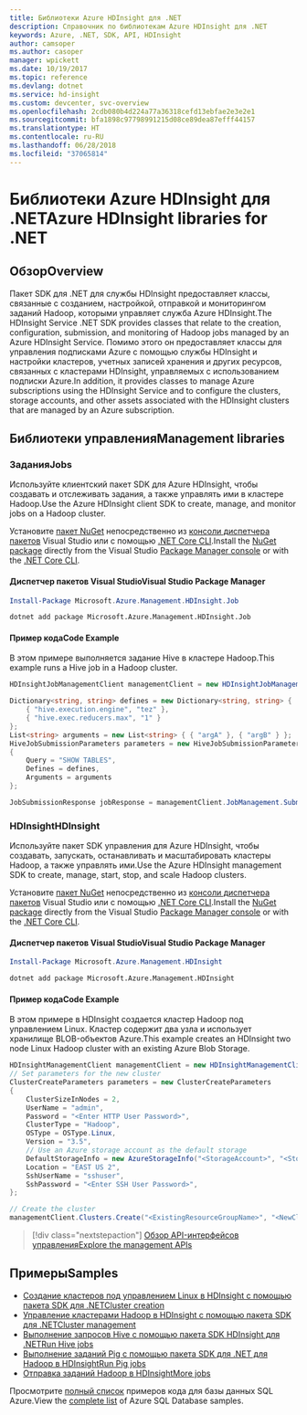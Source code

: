 ```yaml
---
title: Библиотеки Azure HDInsight для .NET
description: Справочник по библиотекам Azure HDInsight для .NET
keywords: Azure, .NET, SDK, API, HDInsight
author: camsoper
ms.author: casoper
manager: wpickett
ms.date: 10/19/2017
ms.topic: reference
ms.devlang: dotnet
ms.service: hd-insight
ms.custom: devcenter, svc-overview
ms.openlocfilehash: 2cdb080b4d224a77a36318cefd13ebfae2e3e2e1
ms.sourcegitcommit: bfa1898c97798991215d08ce89dea87efff44157
ms.translationtype: HT
ms.contentlocale: ru-RU
ms.lasthandoff: 06/28/2018
ms.locfileid: "37065814"
---
```

# <a name="azure-hdinsight-libraries-for-net"></a><span data-ttu-id="a29a0-104">Библиотеки Azure HDInsight для .NET</span><span class="sxs-lookup"><span data-stu-id="a29a0-104">Azure HDInsight libraries for .NET</span></span>

## <a name="overview"></a><span data-ttu-id="a29a0-105">Обзор</span><span class="sxs-lookup"><span data-stu-id="a29a0-105">Overview</span></span>

<span data-ttu-id="a29a0-106">Пакет SDK для .NET для службы HDInsight предоставляет классы, связанные с созданием, настройкой, отправкой и мониторингом заданий Hadoop, которыми управляет служба Azure HDInsight.</span><span class="sxs-lookup"><span data-stu-id="a29a0-106">The HDInsight Service .NET SDK provides classes that relate to the creation, configuration, submission, and monitoring of Hadoop jobs managed by an Azure HDInsight Service.</span></span> <span data-ttu-id="a29a0-107">Помимо этого он предоставляет классы для управления подписками Azure с помощью службы HDInsight и настройки кластеров, учетных записей хранения и других ресурсов, связанных с кластерами HDInsight, управляемых с использованием подписки Azure.</span><span class="sxs-lookup"><span data-stu-id="a29a0-107">In addition, it provides classes to manage Azure subscriptions using the HDInsight Service and to configure the clusters, storage accounts, and other assets associated with the HDInsight clusters that are managed by an Azure subscription.</span></span>

## <a name="management-libraries"></a><span data-ttu-id="a29a0-108">Библиотеки управления</span><span class="sxs-lookup"><span data-stu-id="a29a0-108">Management libraries</span></span>

### <a name="jobs"></a><span data-ttu-id="a29a0-109">Задания</span><span class="sxs-lookup"><span data-stu-id="a29a0-109">Jobs</span></span>

<span data-ttu-id="a29a0-110">Используйте клиентский пакет SDK для Azure HDInsight, чтобы создавать и отслеживать задания, а также управлять ими в кластере Hadoop.</span><span class="sxs-lookup"><span data-stu-id="a29a0-110">Use the Azure HDInsight client SDK to create, manage, and monitor jobs on a Hadoop cluster.</span></span> 

<span data-ttu-id="a29a0-111">Установите [пакет NuGet](https://www.nuget.org/packages/Microsoft.Azure.Management.HDInsight.Job) непосредственно из [консоли диспетчера пакетов][PackageManager] Visual Studio или с помощью [.NET Core CLI][DotNetCLI].</span><span class="sxs-lookup"><span data-stu-id="a29a0-111">Install the [NuGet package](https://www.nuget.org/packages/Microsoft.Azure.Management.HDInsight.Job) directly from the Visual Studio [Package Manager console][PackageManager] or with the [.NET Core CLI][DotNetCLI].</span></span>

#### <a name="visual-studio-package-manager"></a><span data-ttu-id="a29a0-112">Диспетчер пакетов Visual Studio</span><span class="sxs-lookup"><span data-stu-id="a29a0-112">Visual Studio Package Manager</span></span>

```powershell
Install-Package Microsoft.Azure.Management.HDInsight.Job
```

```bash
dotnet add package Microsoft.Azure.Management.HDInsight.Job
```

#### <a name="code-example"></a><span data-ttu-id="a29a0-113">Пример кода</span><span class="sxs-lookup"><span data-stu-id="a29a0-113">Code Example</span></span>

<span data-ttu-id="a29a0-114">В этом примере выполняется задание Hive в кластере Hadoop.</span><span class="sxs-lookup"><span data-stu-id="a29a0-114">This example runs a Hive job in a Hadoop cluster.</span></span>

```csharp
HDInsightJobManagementClient managementClient = new HDInsightJobManagementClient(clusterUri, credentials);

Dictionary<string, string> defines = new Dictionary<string, string> {
    { "hive.execution.engine", "tez" },
    { "hive.exec.reducers.max", "1" }
};
List<string> arguments = new List<string> { { "argA" }, { "argB" } };
HiveJobSubmissionParameters parameters = new HiveJobSubmissionParameters
{
    Query = "SHOW TABLES",
    Defines = defines,
    Arguments = arguments
};

JobSubmissionResponse jobResponse = managementClient.JobManagement.SubmitHiveJob(parameters);
```

### <a name="hdinsight"></a><span data-ttu-id="a29a0-115">HDInsight</span><span class="sxs-lookup"><span data-stu-id="a29a0-115">HDInsight</span></span>

<span data-ttu-id="a29a0-116">Используйте пакет SDK управления для Azure HDInsight, чтобы создавать, запускать, останавливать и масштабировать кластеры Hadoop, а также управлять ими.</span><span class="sxs-lookup"><span data-stu-id="a29a0-116">Use the Azure HDInsight management SDK to create, manage, start, stop, and scale Hadoop clusters.</span></span>

<span data-ttu-id="a29a0-117">Установите [пакет NuGet](https://www.nuget.org/packages/Microsoft.Azure.Management.HDInsight) непосредственно из [консоли диспетчера пакетов][PackageManager] Visual Studio или с помощью [.NET Core CLI][DotNetCLI].</span><span class="sxs-lookup"><span data-stu-id="a29a0-117">Install the [NuGet package](https://www.nuget.org/packages/Microsoft.Azure.Management.HDInsight) directly from the Visual Studio [Package Manager console][PackageManager] or with the [.NET Core CLI][DotNetCLI].</span></span>

#### <a name="visual-studio-package-manager"></a><span data-ttu-id="a29a0-118">Диспетчер пакетов Visual Studio</span><span class="sxs-lookup"><span data-stu-id="a29a0-118">Visual Studio Package Manager</span></span>

```powershell
Install-Package Microsoft.Azure.Management.HDInsight
```

```bash
dotnet add package Microsoft.Azure.Management.HDInsight
```

#### <a name="code-example"></a><span data-ttu-id="a29a0-119">Пример кода</span><span class="sxs-lookup"><span data-stu-id="a29a0-119">Code Example</span></span>

<span data-ttu-id="a29a0-120">В этом примере в HDInsight создается кластер Hadoop под управлением Linux. Кластер содержит два узла и использует хранилище BLOB-объектов Azure.</span><span class="sxs-lookup"><span data-stu-id="a29a0-120">This example creates an HDInsight two node Linux Hadoop cluster with an existing Azure Blob Storage.</span></span>

```csharp
HDInsightManagementClient managementClient = new HDInsightManagementClient(authToken);
// Set parameters for the new cluster
ClusterCreateParameters parameters = new ClusterCreateParameters
{
    ClusterSizeInNodes = 2,
    UserName = "admin",
    Password = "<Enter HTTP User Password>",
    ClusterType = "Hadoop",
    OSType = OSType.Linux,
    Version = "3.5",
    // Use an Azure storage account as the default storage
    DefaultStorageInfo = new AzureStorageInfo("<StorageAccount>", "<StorageKey>", "<BlobContainerName>"),
    Location = "EAST US 2",
    SshUserName = "sshuser",
    SshPassword = "<Enter SSH User Password>",
};

// Create the cluster
managementClient.Clusters.Create("<ExistingResourceGroupName>", "<NewClusterName>", parameters);
```

> [!div class="nextstepaction"]
> [<span data-ttu-id="a29a0-121">Обзор API-интерфейсов управления</span><span class="sxs-lookup"><span data-stu-id="a29a0-121">Explore the management APIs</span></span>](/dotnet/api/overview/azure/hdinsights/management)


## <a name="samples"></a><span data-ttu-id="a29a0-122">Примеры</span><span class="sxs-lookup"><span data-stu-id="a29a0-122">Samples</span></span>

- [<span data-ttu-id="a29a0-123">Создание кластеров под управлением Linux в HDInsight с помощью пакета SDK для .NET</span><span class="sxs-lookup"><span data-stu-id="a29a0-123">Cluster creation</span></span>](https://docs.microsoft.com/azure/hdinsight/hdinsight-hadoop-create-linux-clusters-dotnet-sdk)
- [<span data-ttu-id="a29a0-124">Управление кластерами Hadoop в HDInsight с помощью пакета SDK для .NET</span><span class="sxs-lookup"><span data-stu-id="a29a0-124">Cluster management</span></span>](https://docs.microsoft.com/azure/hdinsight/hdinsight-administer-use-dotnet-sdk)
- [<span data-ttu-id="a29a0-125">Выполнение запросов Hive с помощью пакета SDK HDInsight для .NET</span><span class="sxs-lookup"><span data-stu-id="a29a0-125">Run Hive jobs</span></span>](https://docs.microsoft.com/azure/hdinsight/hdinsight-hadoop-use-hive-dotnet-sdk)
- [<span data-ttu-id="a29a0-126">Выполнение заданий Pig с помощью пакета SDK для .NET для Hadoop в HDInsight</span><span class="sxs-lookup"><span data-stu-id="a29a0-126">Run Pig jobs</span></span>](https://docs.microsoft.com/azure/hdinsight/hdinsight-hadoop-use-pig-dotnet-sdk)
- [<span data-ttu-id="a29a0-127">Отправка заданий Hadoop в HDInsight</span><span class="sxs-lookup"><span data-stu-id="a29a0-127">More jobs</span></span>](https://docs.microsoft.com/azure/hdinsight/hdinsight-submit-hadoop-jobs-programmatically)

<span data-ttu-id="a29a0-128">Просмотрите [полный список](https://azure.microsoft.com/resources/samples/?platform=dotnet&service=hdinsight) примеров кода для базы данных SQL Azure.</span><span class="sxs-lookup"><span data-stu-id="a29a0-128">View the [complete list](https://azure.microsoft.com/resources/samples/?platform=dotnet&service=hdinsight) of Azure SQL Database samples.</span></span>

[PackageManager]: https://docs.microsoft.com/nuget/tools/package-manager-console
[DotNetCLI]: https://docs.microsoft.com/dotnet/core/tools/dotnet-add-package
